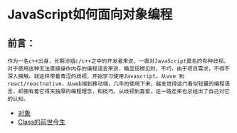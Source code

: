 # JavaScript如何面向对象编程 

## 前言：
    作为一名c++出身，长期涉猎c/c++之中的开发者来说，一直对JavaScript莫名的有种歧视。对于使用这种无法直接操作内存的编程语言来说，略显捉襟见肘。不巧，由于项目需求，不得不深入接触。就这样带着青涩的歧视，开始学习使用Javascript。从vue 到 react/reactnative，从web端到移动端，几年的使用下来，越发觉得这门看似轻量的编程语言，却拥有着它得天独厚的编程理念，和技巧。从歧视到喜爱，这一路走来也总结出了自己对它的认知。
* [对象](https://github.com/ClownWang-1217/JavaScript/blob/main/object.md)
* [Class的前世今生](https://github.com/ClownWang-1217/JavaScript/blob/main/object.md)
